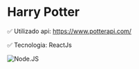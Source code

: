 # Harry Potter 

✅ Utilizado api: https://www.potterapi.com/

✅ Tecnologia: ReactJs

![Node.JS](https://media.giphy.com/media/Bh3YfliwBZNwk/giphy.gif)
